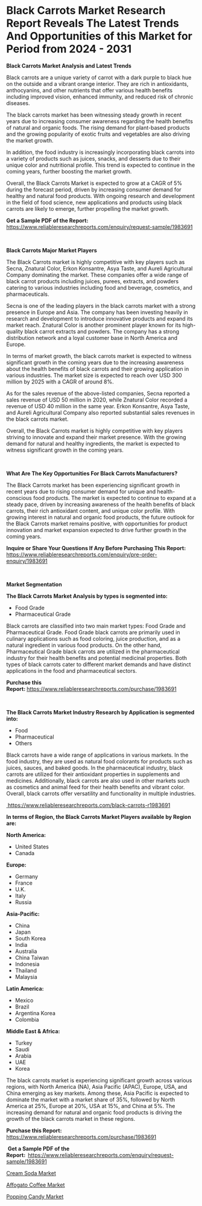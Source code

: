 <p><h1>Black Carrots Market Research Report Reveals The Latest Trends And Opportunities of this Market for Period from 2024 - 2031</h1></p><p><strong>Black Carrots Market Analysis and Latest Trends</strong></p>
<p><p>Black carrots are a unique variety of carrot with a dark purple to black hue on the outside and a vibrant orange interior. They are rich in antioxidants, anthocyanins, and other nutrients that offer various health benefits including improved vision, enhanced immunity, and reduced risk of chronic diseases.</p><p>The black carrots market has been witnessing steady growth in recent years due to increasing consumer awareness regarding the health benefits of natural and organic foods. The rising demand for plant-based products and the growing popularity of exotic fruits and vegetables are also driving the market growth.</p><p>In addition, the food industry is increasingly incorporating black carrots into a variety of products such as juices, snacks, and desserts due to their unique color and nutritional profile. This trend is expected to continue in the coming years, further boosting the market growth.</p><p>Overall, the Black Carrots Market is expected to grow at a CAGR of 5% during the forecast period, driven by increasing consumer demand for healthy and natural food products. With ongoing research and development in the field of food science, new applications and products using black carrots are likely to emerge, further propelling the market growth.</p></p>
<p><strong>Get a Sample PDF of the Report:&nbsp;</strong> <a href="https://www.reliableresearchreports.com/enquiry/request-sample/1983691">https://www.reliableresearchreports.com/enquiry/request-sample/1983691</a></p>
<p>&nbsp;</p>
<p><strong>Black Carrots Major Market Players</strong></p>
<p><p>The Black Carrots market is highly competitive with key players such as Secna, Znatural Color, Erkon Konsantre, Asya Taste, and Aureli Agricultural Company dominating the market. These companies offer a wide range of black carrot products including juices, purees, extracts, and powders catering to various industries including food and beverage, cosmetics, and pharmaceuticals.</p><p>Secna is one of the leading players in the black carrots market with a strong presence in Europe and Asia. The company has been investing heavily in research and development to introduce innovative products and expand its market reach. Znatural Color is another prominent player known for its high-quality black carrot extracts and powders. The company has a strong distribution network and a loyal customer base in North America and Europe.</p><p>In terms of market growth, the black carrots market is expected to witness significant growth in the coming years due to the increasing awareness about the health benefits of black carrots and their growing application in various industries. The market size is expected to reach over USD 300 million by 2025 with a CAGR of around 8%.</p><p>As for the sales revenue of the above-listed companies, Secna reported a sales revenue of USD 50 million in 2020, while Znatural Color recorded a revenue of USD 40 million in the same year. Erkon Konsantre, Asya Taste, and Aureli Agricultural Company also reported substantial sales revenues in the black carrots market.</p><p>Overall, the Black Carrots market is highly competitive with key players striving to innovate and expand their market presence. With the growing demand for natural and healthy ingredients, the market is expected to witness significant growth in the coming years.</p></p>
<p>&nbsp;</p>
<p><strong>What Are The Key Opportunities For Black Carrots Manufacturers?</strong></p>
<p><p>The Black Carrots market has been experiencing significant growth in recent years due to rising consumer demand for unique and health-conscious food products. The market is expected to continue to expand at a steady pace, driven by increasing awareness of the health benefits of black carrots, their rich antioxidant content, and unique color profile. With growing interest in natural and organic food products, the future outlook for the Black Carrots market remains positive, with opportunities for product innovation and market expansion expected to drive further growth in the coming years.</p></p>
<p><strong>Inquire or Share Your Questions If Any Before Purchasing This Report:</strong> <a href="https://www.reliableresearchreports.com/enquiry/pre-order-enquiry/1983691">https://www.reliableresearchreports.com/enquiry/pre-order-enquiry/1983691</a></p>
<p>&nbsp;</p>
<p><strong>Market Segmentation</strong></p>
<p><strong>The Black Carrots Market Analysis by types is segmented into:</strong></p>
<p><ul><li>Food Grade</li><li>Pharmaceutical Grade</li></ul></p>
<p><p>Black carrots are classified into two main market types: Food Grade and Pharmaceutical Grade. Food Grade black carrots are primarily used in culinary applications such as food coloring, juice production, and as a natural ingredient in various food products. On the other hand, Pharmaceutical Grade black carrots are utilized in the pharmaceutical industry for their health benefits and potential medicinal properties. Both types of black carrots cater to different market demands and have distinct applications in the food and pharmaceutical sectors.</p></p>
<p><strong>Purchase this Report:&nbsp;</strong><a href="https://www.reliableresearchreports.com/purchase/1983691">https://www.reliableresearchreports.com/purchase/1983691</a></p>
<p>&nbsp;</p>
<p><strong>The Black Carrots Market Industry Research by Application is segmented into:</strong></p>
<p><ul><li>Food</li><li>Pharmaceutical</li><li>Others</li></ul></p>
<p><p>Black carrots have a wide range of applications in various markets. In the food industry, they are used as natural food colorants for products such as juices, sauces, and baked goods. In the pharmaceutical industry, black carrots are utilized for their antioxidant properties in supplements and medicines. Additionally, black carrots are also used in other markets such as cosmetics and animal feed for their health benefits and vibrant color. Overall, black carrots offer versatility and functionality in multiple industries.</p></p>
<p><a href="https://www.reliableresearchreports.com/black-carrots-r1983691">&nbsp;https://www.reliableresearchreports.com/black-carrots-r1983691</a></p>
<p><strong>In terms of Region, the Black Carrots Market Players available by Region are:</strong></p>
<p>
    <p> <strong> North America: </strong>
        <ul>
            <li>United States</li>
            <li>Canada</li>
        </ul>
        </p> 
    <p> <strong> Europe: </strong>
        <ul>
            <li>Germany</li>
            <li>France</li>
            <li>U.K.</li>
            <li>Italy</li>
            <li>Russia</li>
        </ul>
        </p> 
    <p> <strong> Asia-Pacific: </strong>
        <ul>
            <li>China</li>
            <li>Japan</li>
            <li>South Korea</li>
            <li>India</li>
            <li>Australia</li>
            <li>China Taiwan</li>
            <li>Indonesia</li>
            <li>Thailand</li>
            <li>Malaysia</li>
        </ul>
        </p> 
    <p> <strong> Latin America: </strong>
        <ul>
            <li>Mexico</li>
            <li>Brazil</li>
            <li>Argentina Korea</li>
            <li>Colombia</li>
        </ul>
        </p> 
    <p> <strong> Middle East & Africa: </strong>
        <ul>
            <li>Turkey</li>
            <li>Saudi</li>
            <li>Arabia</li>
            <li>UAE</li>
            <li>Korea</li>
        </ul>
    </p>
    </p>
<p><p>The black carrots market is experiencing significant growth across various regions, with North America (NA), Asia Pacific (APAC), Europe, USA, and China emerging as key markets. Among these, Asia Pacific is expected to dominate the market with a market share of 35%, followed by North America at 25%, Europe at 20%, USA at 15%, and China at 5%. The increasing demand for natural and organic food products is driving the growth of the black carrots market in these regions.</p></p>
<p><strong>Purchase this Report: </strong><a href="https://www.reliableresearchreports.com/purchase/1983691">https://www.reliableresearchreports.com/purchase/1983691</a></p>
<p>&nbsp;<strong>Get a Sample PDF of the Report:&nbsp;&nbsp;</strong><a href="https://www.reliableresearchreports.com/enquiry/request-sample/1983691">https://www.reliableresearchreports.com/enquiry/request-sample/1983691</a></p>
<p><strong></strong></p>
<p><p><a href="https://github.com/Krish2023na/Market-Research-Report-List-3/blob/main/cream-soda-market.md">Cream Soda Market</a></p><p><a href="https://github.com/Alonsoolds3wq1d81czn8rbol/Market-Research-Report-List-1/blob/main/affogato-coffee-market.md">Affogato Coffee Market</a></p><p><a href="https://github.com/RickHolmes3/Market-Research-Report-List-4/blob/main/popping-candy-market.md">Popping Candy Market</a></p></p>